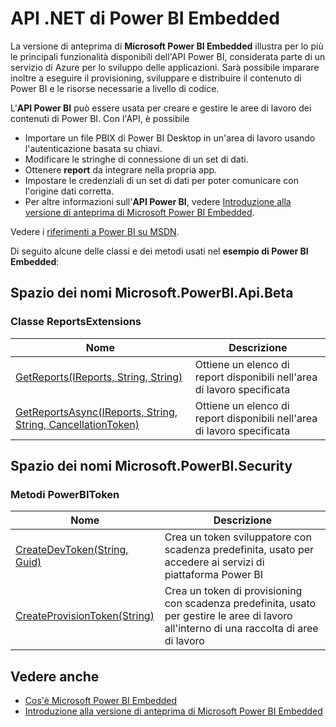 <properties
   pageTitle="API .NET di Power BI Embedded"
   description=""
   services="power-bi-embedded"
   documentationCenter=""
   authors="dvana"
   manager="NA"
   editor=""
   tags=""/>
<tags
   ms.service="power-bi-embedded"
   ms.devlang="NA"
   ms.topic="article"
   ms.tgt_pltfrm="NA"
   ms.workload="powerbi"
   ms.date="03/29/2016"
   ms.author="derrickv"/>

# API .NET di Power BI Embedded

La versione di anteprima di **Microsoft Power BI Embedded** illustra per lo più le principali funzionalità disponibili dell'API Power BI, considerata parte di un servizio di Azure per lo sviluppo delle applicazioni. Sarà possibile imparare inoltre a eseguire il provisioning, sviluppare e distribuire il contenuto di Power BI e le risorse necessarie a livello di codice.

L'**API Power BI** può essere usata per creare e gestire le aree di lavoro dei contenuti di Power BI. Con l'API, è possibile

  - Importare un file PBIX di Power BI Desktop in un'area di lavoro usando l'autenticazione basata su chiavi.
  - Modificare le stringhe di connessione di un set di dati.
  - Ottenere **report** da integrare nella propria app.
  - Impostare le credenziali di un set di dati per poter comunicare con l'origine dati corretta.
  - Per altre informazioni sull'**API Power BI**, vedere [Introduzione alla versione di anteprima di Microsoft Power BI Embedded](power-bi-embedded-get-started.md).

Vedere i [riferimenti a Power BI su MSDN](https://msdn.microsoft.com/library/mt669800.aspx).

Di seguito alcune delle classi e dei metodi usati nel **esempio di Power BI Embedded**:

## Spazio dei nomi Microsoft.PowerBI.Api.Beta

### Classe ReportsExtensions
|Nome|Descrizione
|---|---
|[GetReports(IReports, String, String)](https://msdn.microsoft.com/library/microsoft.powerbi.api.beta.reportsextensions.getreports.aspx)|Ottiene un elenco di report disponibili nell'area di lavoro specificata
|[GetReportsAsync(IReports, String, String, CancellationToken)](https://msdn.microsoft.com/library/microsoft.powerbi.api.beta.reportsextensions.getreportsasync.aspx)|Ottiene un elenco di report disponibili nell'area di lavoro specificata

## Spazio dei nomi Microsoft.PowerBI.Security

### Metodi PowerBIToken
|Nome| Descrizione
|---|---
|[CreateDevToken(String, Guid)](https://msdn.microsoft.com/library/mt670215.aspx)|Crea un token sviluppatore con scadenza predefinita, usato per accedere ai servizi di piattaforma Power BI
|[CreateProvisionToken(String)](https://msdn.microsoft.com/library/mt670218.aspx)|Crea un token di provisioning con scadenza predefinita, usato per gestire le aree di lavoro all'interno di una raccolta di aree di lavoro

## Vedere anche

- [Cos'è Microsoft Power BI Embedded](power-bi-embedded-what-is-power-bi-embedded.md)
- [Introduzione alla versione di anteprima di Microsoft Power BI Embedded](power-bi-embedded-get-started.md)

<!---HONumber=AcomDC_0406_2016-->